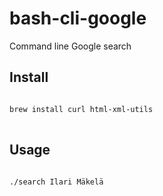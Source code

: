 # bash-cli-google
Command line Google search

## Install
<pre lang="bash">
<code>
brew install curl html-xml-utils
</code>
</pre>

## Usage
<pre lang="bash">
<code>
./search Ilari Mäkelä
</code>
</pre>

